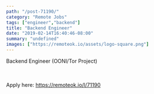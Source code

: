 ```yaml
---
path: "/post-71190/"
category: "Remote Jobs"
tags: ["engineer","backend"]
title: "Backend Engineer"
date: "2019-02-14T16:40:46-08:00"
summary: "undefined"
images: ["https://remoteok.io/assets/logo-square.png"]
---
```


Backend Engineer (OONI/Tor Project)

<br/>
<br/>
Apply here: <A HREF="https://remoteok.io/l/71190">https://remoteok.io/l/71190</A>
